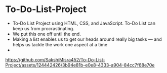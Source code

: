 # To-Do-List-Project
- To-Do List Project using HTML, CSS, and JavaScript. To-Do List can keep us from procrastinating.
-  We put this one off until the end.
-   Making a list enables us to get our heads around really big tasks — and helps us tackle the work one aspect at a time
-   
https://github.com/SakshiMisra452/To-Do-List-Project/assets/124442426/3b94e81b-e0e8-4333-a904-84cc7f68e70e


